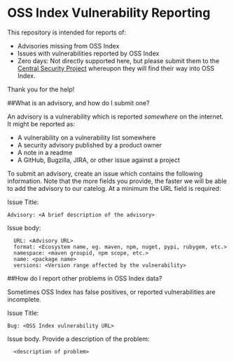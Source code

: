 # OSS Index Vulnerability Reporting

This repository is intended for reports of:

* Advisories missing from OSS Index
* Issues with vulnerabilities reported by OSS Index
* Zero days: Not directly supported here, but please submit them to the [Central Security Project](https://www.sonatype.com/central-security-project) whereupon they will find their way into OSS Index.

Thank you for the help!

##What is an advisory, and how do I submit one?

An advisory is a vulnerability which is reported *somewhere* on the internet. It might be reported as:

* A vulnerability on a vulnerability list somewhere
* A security advisory published by a product owner
* A note in a readme
* A GitHub, Bugzilla, JIRA, or other issue against a project

To submit an advisory, create an issue which contains the following information. Note that the more fields you provide, the faster we will be able to add the advisory to our catelog. At a minimum the URL field is required:

Issue Title:
```
Advisory: <A brief description of the advisory>
```

Issue body:
```
  URL: <Advisory URL>
  format: <Ecosystem name, eg. maven, npm, nuget, pypi, rubygem, etc.>
  namespace: <maven groupid, npm scope, etc.>
  name: <package name>
  versions: <Version range affected by the vulnerability>
```

##How do I report other problems in OSS Index data?

Sometimes OSS Index has false positives, or reported vulnerabilities are incomplete.

Issue Title:
```
Bug: <OSS Index vulnerability URL>
```

Issue body. Provide a description of the problem:
```
  <description of problem>
```
